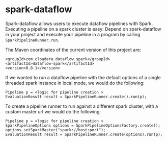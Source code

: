 spark-dataflow
==============
Spark-dataflow allows users to execute dataflow pipelines with Spark. Executing a pipeline on a
spark cluster is easy: Depend on spark-dataflow in your project and execute your pipeline in a
program by calling `SparkPipelineRunner.run`.

The Maven coordinates of the current version of this project are:

    <groupId>com.cloudera.dataflow.spark</groupId>
    <artifactId>dataflow-spark</artifactId>
    <version>0.0.1</version>

If we wanted to run a dataflow pipeline with the default options of a single threaded spark
instance in local mode, we would do the following:

    Pipeline p = <logic for pipeline creation >
    EvaluationResult result = SparkPipelineRunner.create().run(p);

To create a pipeline runner to run against a different spark cluster, with a custom master url we
would do the following:

    Pipeline p = <logic for pipeline creation >
    SparkPipelineOptions options = SparkPipelineOptionsFactory.create();
    options.setSparkMaster("spark://host:port");
    EvaluationResult result = SparkPipelineRunner.create(options).run(p);
